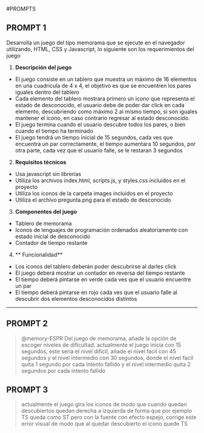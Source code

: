 
#PROMPTS

## PROMPT 1
Desarrolla un juego del tipo memorama que se ejecute en el navegador utilizando, HTML, CSS y Javascript, lo siguiente son los requerimientos del juego

1. **Descripción del juego**
-	El juego consiste en un tablero que muestra un máximo de 16 elementos en una cuadricula de 4 x 4, el objetivo es que se encuentren los pares iguales dentro del tablero
-	Cada elemento del tablero mostrara primero un icono que representa el estado de desconocido, el usuario debe de poder dar click en cada elemento, descubriendo como máximo 2 al mismo tiempo, si son iguales mantener el icono, en caso contrario regresar al estado desconocido.
-	El juego termina cuando el usuario descubre todos los pares, o bien cuando el tiempo ha terminado
-	El juego tendrá un tiempo inicial de 15 segundos, cada ves que encuentra un par correctamente, el tiempo aumentara 10 segundos, por otra parte, cada vez que el usuario falle, se le restaran 3 segundos

2. **Requisitos técnicos**
- Usa javascript sin librerías
- Utiliza los archivos index.html, scripts.js, y styles.css incluidos en el proyecto
- Utiliza los iconos de la carpeta images incluidos en el proyecto
- Utiliza el archivo pregunta.png para el estado de desconocido 

3. **Componentes del juego**
- Tablero de memorama 
- Iconos de lenguajes de programación ordenados aleatoriamente con estado inicial de desconocido
- Contador de tiempo restante

4. ** Funcionalidad**
- Los iconos del tablero deberán poder descubrirse al darles click
- El juego deberá mostrar un contador en reversa del tiempo restante
- El tiempo deberá pintarse en verde cada ves que el usuario encuentre un par
- El tiempo deberá pintarse en rojo cada ves que el usuario falle al descubrir dos elementos desconocidos distintos

---
## PROMPT 2

>@memory-ESPR Del juego de memorama, añade la opción de escoger niveles de dificultad, actualmente el juego inicia con 15 segundos, este seria el nivel dificil, añade el nivel facil con 45 segundos y el nivel intermedio con 30 segundos, donde el nivel facil quita 1 segundo por cada intento fallido y el nivel intermedio quita 2 segundos por cada intento fallido

## PROMPT 3

>actualmente el juego gira los iconos de modo que cuando quedan descubiertos quedan derecha a izquierda de forma que por ejemplo TS queda como ST pero con la fuente con efecto espejo, corrige este error visual de modo que al quedar descubierto el icono quede TS
